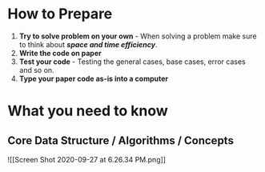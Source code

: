 # How to Prepare
1.	**Try to solve problem on your own** - When solving a problem make sure to think about ___space and time efficiency___.
2.	**Write the code on paper**  
3.	**Test your code** - Testing the general cases, base cases, error cases and so on.
4.	**Type your paper code as-is into a computer** 


# What you need to know
## Core Data Structure / Algorithms / Concepts

![[Screen Shot 2020-09-27 at 6.26.34 PM.png]]


